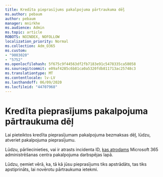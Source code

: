 ```yaml
---
title: Kredīta pieprasījums pakalpojuma pārtraukuma dēļ
ms.author: pebaum
author: pebaum
manager: mnirkhe
ms.audience: Admin
ms.topic: article
ROBOTS: NOINDEX, NOFOLLOW
localization_priority: Normal
ms.collection: Adm_O365
ms.custom:
- "9003020"
- "5752"
ms.openlocfilehash: 5f675c9f44563df2fb7183e91c5478335ca58058
ms.sourcegitcommit: e09af4285c6b81ca0a5320fdb811713ac25748c3
ms.translationtype: MT
ms.contentlocale: lv-LV
ms.lasthandoff: 06/09/2020
ms.locfileid: "44707968"
---
```

# <a name="credit-request-due-to-a-service-outage"></a>Kredīta pieprasījums pakalpojuma pārtraukuma dēļ

Lai pieteiktos kredīta pieprasījumam pakalpojuma bezmaksas dēļ, lūdzu, atveriet pakalpojuma pieprasījumu.

Lūdzu, pārliecinieties, vai ir atrasts incidenta ID, [kas atrodams](https://docs.microsoft.com/office365/enterprise/view-service-health) Microsoft 365 administrēšanas centra pakalpojuma darbspējas lapā.

Lūdzu, ņemiet vērā, ka, tā kā jūsu pieprasījums tiks apstrādāts, tas tiks apstiprināts, lai novērotu pārtraukuma ietekmi.
